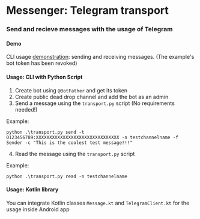 # Messenger: Telegram transport

### Send and recieve messages with the usage of Telegram

#### Demo

CLI usage [demonstration](https://drive.google.com/file/d/1BOZ0Q28qOZJBzg_2m6cXyV22lATXVssZ/view?usp=sharing): sending and receiving messages. (The example's bot token has been revoked)

#### Usage: CLI with Python Script

1. Create bot using `@BotFather` and get its token
2. Create public dead drop channel and add the bot as an admin
3. Send a message using the `transport.py` script (No requirements needed!)

Example:
```
python .\transport.py send -t 0123456789:XXXXXXXXXXXXXXXXXXXXXXXXXXXXXXX -n testchannelname -f Sender -c "This is the coolest test message!!!"
```

4. Read the message using the `transport.py` script

Example:
```
python .\transport.py read -n testchannelname
```

#### Usage: Kotlin library

You can integrate Kotlin classes `Message.kt` and `TelegramClient.kt` for the usage inside Android app

